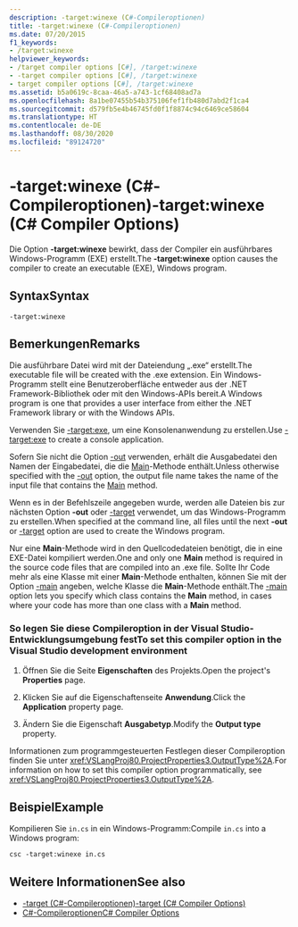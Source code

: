 ```yaml
---
description: -target:winexe (C#-Compileroptionen)
title: -target:winexe (C#-Compileroptionen)
ms.date: 07/20/2015
f1_keywords:
- /target:winexe
helpviewer_keywords:
- /target compiler options [C#], /target:winexe
- -target compiler options [C#], /target:winexe
- target compiler options [C#], /target:winexe
ms.assetid: b5a0619c-8caa-46a5-a743-1cf68408ad7a
ms.openlocfilehash: 8a1be07455b54b375106fef1fb480d7abd2f1ca4
ms.sourcegitcommit: d579fb5e4b46745fd0f1f8874c94c6469ce58604
ms.translationtype: HT
ms.contentlocale: de-DE
ms.lasthandoff: 08/30/2020
ms.locfileid: "89124720"
---
```

# <a name="-targetwinexe-c-compiler-options"></a><span data-ttu-id="d4e60-103">-target:winexe (C#-Compileroptionen)</span><span class="sxs-lookup"><span data-stu-id="d4e60-103">-target:winexe (C# Compiler Options)</span></span>
<span data-ttu-id="d4e60-104">Die Option **-target:winexe** bewirkt, dass der Compiler ein ausführbares Windows-Programm (EXE) erstellt.</span><span class="sxs-lookup"><span data-stu-id="d4e60-104">The **-target:winexe** option causes the compiler to create an executable (EXE), Windows program.</span></span>  
  
## <a name="syntax"></a><span data-ttu-id="d4e60-105">Syntax</span><span class="sxs-lookup"><span data-stu-id="d4e60-105">Syntax</span></span>  
  
```console  
-target:winexe  
```  
  
## <a name="remarks"></a><span data-ttu-id="d4e60-106">Bemerkungen</span><span class="sxs-lookup"><span data-stu-id="d4e60-106">Remarks</span></span>  
 <span data-ttu-id="d4e60-107">Die ausführbare Datei wird mit der Dateiendung „.exe“ erstellt.</span><span class="sxs-lookup"><span data-stu-id="d4e60-107">The executable file will be created with the .exe extension.</span></span> <span data-ttu-id="d4e60-108">Ein Windows-Programm stellt eine Benutzeroberfläche entweder aus der .NET Framework-Bibliothek oder mit den Windows-APIs bereit.</span><span class="sxs-lookup"><span data-stu-id="d4e60-108">A Windows program is one that provides a user interface from either the .NET Framework library or with the Windows APIs.</span></span>  
  
 <span data-ttu-id="d4e60-109">Verwenden Sie [-target:exe](./target-exe-compiler-option.md), um eine Konsolenanwendung zu erstellen.</span><span class="sxs-lookup"><span data-stu-id="d4e60-109">Use [-target:exe](./target-exe-compiler-option.md) to create a console application.</span></span>  
  
 <span data-ttu-id="d4e60-110">Sofern Sie nicht die Option [-out](./out-compiler-option.md) verwenden, erhält die Ausgabedatei den Namen der Eingabedatei, die die [Main](../../programming-guide/main-and-command-args/index.md)-Methode enthält.</span><span class="sxs-lookup"><span data-stu-id="d4e60-110">Unless otherwise specified with the [-out](./out-compiler-option.md) option, the output file name takes the name of the input file that contains the [Main](../../programming-guide/main-and-command-args/index.md) method.</span></span>  
  
 <span data-ttu-id="d4e60-111">Wenn es in der Befehlszeile angegeben wurde, werden alle Dateien bis zur nächsten Option **-out** oder [-target](./target-compiler-option.md) verwendet, um das Windows-Programm zu erstellen.</span><span class="sxs-lookup"><span data-stu-id="d4e60-111">When specified at the command line, all files until the next **-out** or [-target](./target-compiler-option.md) option are used to create the Windows program.</span></span>  
  
 <span data-ttu-id="d4e60-112">Nur eine **Main**-Methode wird in den Quellcodedateien benötigt, die in eine EXE-Datei kompiliert werden.</span><span class="sxs-lookup"><span data-stu-id="d4e60-112">One and only one **Main** method is required in the source code files that are compiled into an .exe file.</span></span> <span data-ttu-id="d4e60-113">Sollte Ihr Code mehr als eine Klasse mit einer **Main**-Methode enthalten, können Sie mit der Option [-main](./main-compiler-option.md) angeben, welche Klasse die **Main**-Methode enthält.</span><span class="sxs-lookup"><span data-stu-id="d4e60-113">The [-main](./main-compiler-option.md) option lets you specify which class contains the **Main** method, in cases where your code has more than one class with a **Main** method.</span></span>  
  
### <a name="to-set-this-compiler-option-in-the-visual-studio-development-environment"></a><span data-ttu-id="d4e60-114">So legen Sie diese Compileroption in der Visual Studio-Entwicklungsumgebung fest</span><span class="sxs-lookup"><span data-stu-id="d4e60-114">To set this compiler option in the Visual Studio development environment</span></span>  
  
1. <span data-ttu-id="d4e60-115">Öffnen Sie die Seite **Eigenschaften** des Projekts.</span><span class="sxs-lookup"><span data-stu-id="d4e60-115">Open the project's **Properties** page.</span></span>  
  
2. <span data-ttu-id="d4e60-116">Klicken Sie auf die Eigenschaftenseite **Anwendung**.</span><span class="sxs-lookup"><span data-stu-id="d4e60-116">Click the **Application** property page.</span></span>  
  
3. <span data-ttu-id="d4e60-117">Ändern Sie die Eigenschaft **Ausgabetyp**.</span><span class="sxs-lookup"><span data-stu-id="d4e60-117">Modify the **Output type** property.</span></span>  
  
 <span data-ttu-id="d4e60-118">Informationen zum programmgesteuerten Festlegen dieser Compileroption finden Sie unter <xref:VSLangProj80.ProjectProperties3.OutputType%2A>.</span><span class="sxs-lookup"><span data-stu-id="d4e60-118">For information on how to set this compiler option programmatically, see <xref:VSLangProj80.ProjectProperties3.OutputType%2A>.</span></span>  
  
## <a name="example"></a><span data-ttu-id="d4e60-119">Beispiel</span><span class="sxs-lookup"><span data-stu-id="d4e60-119">Example</span></span>  
 <span data-ttu-id="d4e60-120">Kompilieren Sie `in.cs` in ein Windows-Programm:</span><span class="sxs-lookup"><span data-stu-id="d4e60-120">Compile `in.cs` into a Windows program:</span></span>  
  
```console  
csc -target:winexe in.cs  
```  
  
## <a name="see-also"></a><span data-ttu-id="d4e60-121">Weitere Informationen</span><span class="sxs-lookup"><span data-stu-id="d4e60-121">See also</span></span>

- [<span data-ttu-id="d4e60-122">-target (C#-Compileroptionen)</span><span class="sxs-lookup"><span data-stu-id="d4e60-122">-target (C# Compiler Options)</span></span>](./target-compiler-option.md)
- [<span data-ttu-id="d4e60-123">C#-Compileroptionen</span><span class="sxs-lookup"><span data-stu-id="d4e60-123">C# Compiler Options</span></span>](./index.md)
